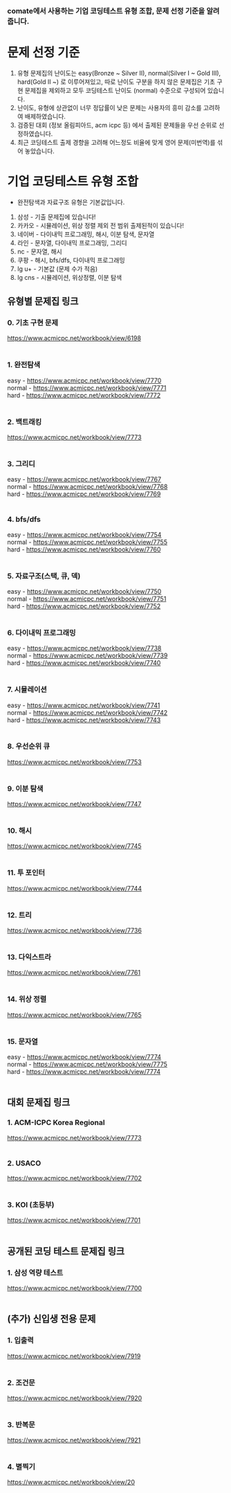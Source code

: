### comate에서 사용하는 기업 코딩테스트 유형 조합, 문제 선정 기준을 알려줍니다.<br>


# 문제 선정 기준

1. 유형 문제집의 난이도는 easy(Bronze ~ Silver II), normal(Silver I ~ Gold III), hard(Gold II ~) 로 이루어져있고, 따로 난이도 구분을 하지 않은 문제집은 기초 구현 문제집을 제외하고 모두 코딩테스트 난이도 (normal) 수준으로 구성되어 있습니다.
2. 난이도, 유형에 상관없이 너무 정답률이 낮은 문제는 사용자의 흥미 감소를 고려하여 배제하였습니다.
3. 검증된 대회 (정보 올림피아드, acm icpc 등) 에서 출제된 문제들을 우선 순위로 선정하였습니다.
4. 최근 코딩테스트 출제 경향을 고려해 어느정도 비율에 맞게 영어 문제(미번역)를 섞어 놓았습니다.


# 기업 코딩테스트 유형 조합

* 완전탐색과 자료구조 유형은 기본값입니다.

1. 삼성 - 기출 문제집에 있습니다!
2. 카카오 - 시뮬레이션, 위상 정렬 제외 전 범위 출제된적이 있습니다!
3. 네이버 - 다이내믹 프로그래밍, 해시, 이분 탐색, 문자열
4. 라인 - 문자열, 다이내믹 프로그래밍, 그리디
5. nc - 문자열, 해시
6. 쿠팡 - 해시, bfs/dfs, 다이내믹 프로그래밍
7. lg u+ - 기본값 (문제 수가 적음)
8. lg cns - 시뮬레이션, 위상정렬, 이분 탐색


## 유형별 문제집 링크<br>


### 0. 기초 구현 문제
https://www.acmicpc.net/workbook/view/6198<br><br>

### 1. 완전탐색
easy - https://www.acmicpc.net/workbook/view/7770<br>
normal - https://www.acmicpc.net/workbook/view/7771<br>
hard - https://www.acmicpc.net/workbook/view/7772<br><br>

### 2. 백트래킹
https://www.acmicpc.net/workbook/view/7773<br><br>

### 3. 그리디
easy - https://www.acmicpc.net/workbook/view/7767<br>
normal - https://www.acmicpc.net/workbook/view/7768<br>
hard - https://www.acmicpc.net/workbook/view/7769<br><br>

### 4. bfs/dfs
easy - https://www.acmicpc.net/workbook/view/7754<br>
normal - https://www.acmicpc.net/workbook/view/7755<br>
hard - https://www.acmicpc.net/workbook/view/7760<br><br>

### 5. 자료구조(스택, 큐, 덱)
easy - https://www.acmicpc.net/workbook/view/7750<br>
normal - https://www.acmicpc.net/workbook/view/7751<br>
hard - https://www.acmicpc.net/workbook/view/7752<br><br>

### 6. 다이내믹 프로그래밍
easy - https://www.acmicpc.net/workbook/view/7738<br>
normal - https://www.acmicpc.net/workbook/view/7739<br>
hard - https://www.acmicpc.net/workbook/view/7740<br><br>

### 7. 시뮬레이션
easy - https://www.acmicpc.net/workbook/view/7741<br>
normal - https://www.acmicpc.net/workbook/view/7742<br>
hard - https://www.acmicpc.net/workbook/view/7743<br><br>

### 8. 우선순위 큐
https://www.acmicpc.net/workbook/view/7753<br><br>

### 9. 이분 탐색
https://www.acmicpc.net/workbook/view/7747<br><br>

### 10. 해시
https://www.acmicpc.net/workbook/view/7745<br><br>

### 11. 투 포인터
https://www.acmicpc.net/workbook/view/7744<br><br>

### 12. 트리
https://www.acmicpc.net/workbook/view/7736<br><br>

### 13. 다익스트라
https://www.acmicpc.net/workbook/view/7761<br><br>

### 14. 위상 정렬
https://www.acmicpc.net/workbook/view/7765<br><br>

### 15. 문자열
easy - https://www.acmicpc.net/workbook/view/7774<br>
normal - https://www.acmicpc.net/workbook/view/7775<br>
hard - https://www.acmicpc.net/workbook/view/7774<br><br>

## 대회 문제집 링크

### 1. ACM-ICPC Korea Regional
https://www.acmicpc.net/workbook/view/7773<br><br>

### 2. USACO
https://www.acmicpc.net/workbook/view/7702<br><br>

### 3. KOI (초등부)
https://www.acmicpc.net/workbook/view/7701<br><br>


## 공개된 코딩 테스트 문제집 링크

### 1. 삼성 역량 테스트
https://www.acmicpc.net/workbook/view/7700<br><br>

## (추가) 신입생 전용 문제

### 1. 입출력
https://www.acmicpc.net/workbook/view/7919<br><br>

### 2. 조건문
https://www.acmicpc.net/workbook/view/7920<br><br>

### 3. 반복문
https://www.acmicpc.net/workbook/view/7921<br><br>

### 4. 별찍기
https://www.acmicpc.net/workbook/view/20<br><br>
